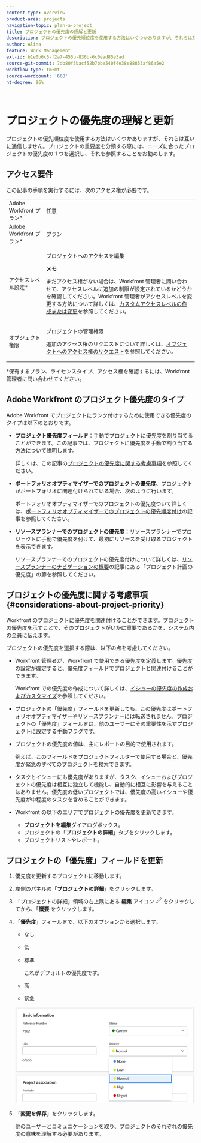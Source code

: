 ```yaml
---
content-type: overview
product-area: projects
navigation-topic: plan-a-project
title: プロジェクトの優先度の理解と更新
description: プロジェクトの優先順位度を使用する方法はいくつかありますが、それらは互いに通信しません。プロジェクトの重要度を分類する際には、ニーズに合ったプロジェクトの優先度の 1 つを選択し、それを参照することをお勧めします。
author: Alina
feature: Work Management
exl-id: b1e0b6c5-f2a7-455b-836b-6c0ead85e3ad
source-git-commit: 7db80f5bacf52b7bbe540f4e38e88853af86a5e2
workflow-type: tm+mt
source-wordcount: '668'
ht-degree: 96%

---
```


# プロジェクトの優先度の理解と更新

プロジェクトの優先順位度を使用する方法はいくつかありますが、それらは互いに通信しません。プロジェクトの重要度を分類する際には、ニーズに合ったプロジェクトの優先度の 1 つを選択し、それを参照することをお勧めします。

## アクセス要件

<!--drafted for P&P:

<table style="table-layout:auto"> 
 <col> 
 <col> 
 <tbody> 
  <tr> 
   <td role="rowheader">Adobe Workfront plan*</td> 
   <td> <p>Any</p> </td> 
  </tr> 
  <tr> 
   <td role="rowheader">Adobe Workfront license*</td> 
   <td> <p>Current license: Standard </p>
   Or
   <p>Legacy license: Plan </p> </td> 
  </tr> 
  <tr> 
   <td role="rowheader">Access level configurations*</td> 
   <td> <p>Edit access to Projects</p> <p><b>NOTE</b> 
   
   If you still don't have access, ask your Workfront administrator if they set additional restrictions in your access level. For information on how a Workfront administrator can modify your access level, see <a href="../../../administration-and-setup/add-users/configure-and-grant-access/create-modify-access-levels.md" class="MCXref xref">Create or modify custom access levels</a>.</p> </td> 
  </tr> 
  <tr> 
   <td role="rowheader">Object permissions</td> 
   <td> <p>Manage permissions to the project</p> <p>For information on requesting additional access, see <a href="../../../workfront-basics/grant-and-request-access-to-objects/request-access.md" class="MCXref xref">Request access to objects </a>.</p> </td> 
  </tr> 
 </tbody> 
</table>
-->
この記事の手順を実行するには、次のアクセス権が必要です。

<table style="table-layout:auto"> 
 <col> 
 <col> 
 <tbody> 
  <tr> 
   <td role="rowheader">Adobe Workfront プラン*</td> 
   <td> <p>任意</p> </td> 
  </tr> 
  <tr> 
   <td role="rowheader">Adobe Workfront プラン*</td> 
   <td> <p>プラン </p> </td> 
  </tr> 
  <tr> 
   <td role="rowheader">アクセスレベル設定*</td> 
   <td> <p>プロジェクトへのアクセスを編集</p> <p><b>メモ</b>

まだアクセス権がない場合は、Workfront 管理者に問い合わせて、アクセスレベルに追加の制限が設定されているかどうかを確認してください。Workfront 管理者がアクセスレベルを変更する方法について詳しくは、<a href="../../../administration-and-setup/add-users/configure-and-grant-access/create-modify-access-levels.md" class="MCXref xref">カスタムアクセスレベルの作成または変更</a>を参照してください。</p> </td>
</tr> 
  <tr> 
   <td role="rowheader">オブジェクト権限</td> 
   <td> <p>プロジェクトの管理権限</p> <p>追加のアクセス権のリクエストについて詳しくは、<a href="../../../workfront-basics/grant-and-request-access-to-objects/request-access.md" class="MCXref xref">オブジェクトへのアクセス権のリクエスト</a>を参照してください。</p> </td> 
  </tr> 
 </tbody> 
</table>

&#42;保有するプラン、ライセンスタイプ、アクセス権を確認するには、Workfront 管理者に問い合わせてください。

## Adobe Workfront のプロジェクト優先度のタイプ

Adobe Workfront でプロジェクトにランク付けするために使用できる優先度のタイプは以下のとおりです。

* **プロジェクト優先度フィールド**：手動でプロジェクトに優先度を割り当てることができます。この記事では、プロジェクトに優先度を手動で割り当てる方法について説明します。

  詳しくは、この記事の[プロジェクトの優先度に関する考慮事項](#considerations-about-project-priority)を参照してください。

* **ポートフォリオオプティマイザーでのプロジェクトの優先度**、プロジェクトがポートフォリオに関連付けられている場合、次のように行います。

  ポートフォリオオプティマイザーでのプロジェクトの優先度ついて詳しくは、[ポートフォリオオプティマイザーでのプロジェクトの優先順度付け](../../../manage-work/portfolios/portfolio-optimizer/prioritize-projects-in-portfolio-optimizer.md)の記事を参照してください。

* **リソースプランナーでのプロジェクトの優先度**：リソースプランナーでプロジェクトに手動で優先度を付けて、最初にリソースを受け取るプロジェクトを表示できます。

  リソースプランナーでのプロジェクトの優先度付けについて詳しくは、[リソースプランナーのナビゲーションの概要](../../../resource-mgmt/resource-planning/resource-planner-navigation.md)の記事にある「プロジェクト計画の優先度」の節を参照してください。

## プロジェクトの優先度に関する考慮事項 {#considerations-about-project-priority}

Workfront のプロジェクトに優先度を関連付けることができます。プロジェクトの優先度を示すことで、そのプロジェクトがいかに重要であるかを、システム内の全員に伝えます。

プロジェクトの優先度を選択する際は、以下の点を考慮してください。

* Workfront 管理者が、Workfront で使用できる優先度を定義します。優先度の設定が確定すると、優先度フィールドでプロジェクトと関連付けることができます。

  Workfront での優先度の作成について詳しくは、[イシューの優先度の作成およびカスタマイズ](../../../administration-and-setup/customize-workfront/creating-custom-status-and-priority-labels/create-customize-priorities.md)を参照してください。

* プロジェクトの「優先度」フィールドを更新しても、この優先度はポートフォリオオプティマイザーやリソースプランナーには転送されません。プロジェクトの「優先度」フィールドは、他のユーザーにその重要性を示すプロジェクトに設定する手動フラグです。
* プロジェクトの優先度の値は、主にレポートの目的で使用されます。

  例えば、このフィールドをプロジェクトフィルターで使用する場合と、優先度が緊急のすべてのプロジェクトを検索できます。
* タスクとイシューにも優先度がありますが、タスク、イシューおよびプロジェクトの優先度は相互に独立して機能し、自動的に相互に影響を与えることはありません。優先度の低いプロジェクトでは、優先度の高いイシューや優先度が中程度のタスクを含めることができます。
* Workfront の以下のエリアでプロジェクトの優先度を更新できます。

   * **プロジェクトを編集**&#x200B;ダイアログボックス。
   * プロジェクトの「**プロジェクトの詳細**」タブをクリックします。
   * プロジェクトリストやレポート。

## プロジェクトの「優先度」フィールドを更新

1. 優先度を更新するプロジェクトに移動します。
1. 左側のパネルの「**プロジェクトの詳細**」をクリックします。
1. 「プロジェクトの詳細」領域の右上隅にある **編集** アイコン ![&#x200B; 編集アイコン &#x200B;](assets/qs-edit-icon.png) をクリックしてから、「**概要** をクリックします。

1. 「**優先度**」フィールドで、以下のオプションから選択します。

   * なし
   * 低
   * 標準

     これがデフォルトの優先度です。

   * 高
   * 緊急

   ![&#x200B; プロジェクトの優先度リスト &#x200B;](assets/project-priority-picker-list.png)

1. 「**変更を保存**」をクリックします。

   他のユーザーとコミュニケーションを取り、プロジェクトのそれぞれの優先度の意味を理解する必要があります。
